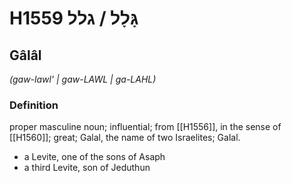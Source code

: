 # H1559 גָּלָל / גלל

## Gâlâl

_(gaw-lawl' | ɡaw-LAWL | ɡa-LAHL)_

### Definition

proper masculine noun; influential; from [[H1556]], in the sense of [[H1560]]; great; Galal, the name of two Israelites; Galal.

- a Levite, one of the sons of Asaph
- a third Levite, son of Jeduthun

